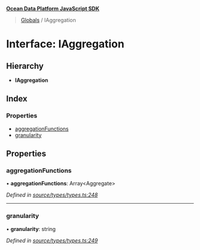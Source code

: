 **[Ocean Data Platform JavaScript SDK](../README.md)**

> [Globals](../README.md) / IAggregation

# Interface: IAggregation

## Hierarchy

* **IAggregation**

## Index

### Properties

* [aggregationFunctions](iaggregation.md#aggregationfunctions)
* [granularity](iaggregation.md#granularity)

## Properties

### aggregationFunctions

•  **aggregationFunctions**: Array\<Aggregate>

*Defined in [source/types/types.ts:248](https://github.com/C4IROcean/ODP-sdk-js/blob/0525c32/source/types/types.ts#L248)*

___

### granularity

•  **granularity**: string

*Defined in [source/types/types.ts:249](https://github.com/C4IROcean/ODP-sdk-js/blob/0525c32/source/types/types.ts#L249)*
